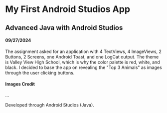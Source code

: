 # My First Android Studios App
## Advanced Java with Android Studios
#### 09/27/2024
The assignment asked for an application with 4 TextViews, 4 ImageViews, 2 Buttons, 2 Screens, one Android Toast, and one LogCat output. The theme is Valley View High School, which is why the color palette is red, white, and black. I decided to base the app on revealing the "Top 3 Animals" as images through the user clicking buttons.

#### Images Credit
...

Developed through Android Studios (Java).
